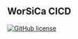 ## WorSiCa CICD

[![GitHub license](https://img.shields.io/github/license/WorSiCa/worsica-cicd.svg?maxAge=2592000&style=flat-square)](https://github.com/WorSiCa/worsica-cicd/blob/master/LICENSE)